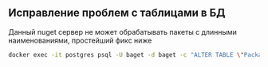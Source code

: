 ## Исправление проблем с таблицами в БД

Данный nuget сервер не может обрабатывать пакеты с длинными наименованиями, простейший фикс ниже

```sh
docker exec -it postgres psql -U baget -d baget -c "ALTER TABLE \"Packages\" ALTER COLUMN \"Version\" TYPE TEXT; ALTER TABLE \"Packages\" ALTER COLUMN \"Id\" TYPE TEXT; ALTER TABLE \"Packages\" ALTER COLUMN \"OriginalVersion\" TYPE TEXT; ALTER TABLE \"PackageTypes\" ALTER COLUMN \"Version\" TYPE TEXT; ALTER TABLE \"Packages\" ALTER COLUMN \"Description\" TYPE TEXT;"
```